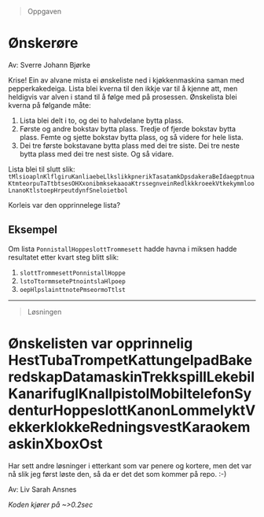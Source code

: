 > Oppgaven

# Ønskerøre

Av: Sverre Johann Bjørke

Krise! Ein av alvane mista ei ønskeliste ned i kjøkkenmaskina saman med pepperkakedeiga. Lista blei kverna til den ikkje var til å kjenne att, men heldigvis var alven i stand til å følge med på prosessen. Ønskelista blei kverna på følgande måte:

1. Lista blei delt i to, og dei to halvdelane bytta plass.
2. Første og andre bokstav bytta plass. Tredje of fjerde bokstav bytta plass. Femte og sjette bokstav bytta plass, og så videre for hele lista.
3. Dei tre første bokstavane bytta plass med dei tre siste. Dei tre neste bytta plass med dei tre nest siste. Og så vidare.

Lista blei til slutt slik:  
`tMlsioaplnKlflgiruKanliaebeLlkslikkpnerikTasatamkDpsdakeraBeIdaegptnuaKtmteorpuTaTtbtsesOHXxonibmksekaaoaKtrssegnveinRedlkkkroeekVtkekymmlooLnanoKtlstoepHrpeutdynfSneloietbol`

Korleis var den opprinnelege lista?

## Eksempel
Om lista `PonnistallHoppeslottTrommesett` hadde havna i miksen hadde resultatet etter kvart steg blitt slik:
1. `slottTrommesettPonnistallHoppe`
2. `lstoTtormmsetePtnointslaHlpoep`
3. `oepHlpslainttnotePmseormoTtlst`

---

> Løsningen

# Ønskelisten var opprinnelig HestTubaTrompetKattungeIpadBakeredskapDatamaskinTrekkspillLekebilKanarifuglKnallpistolMobiltelefonSydenturHoppeslottKanonLommelyktVekkerklokkeRedningsvestKaraokemaskinXboxOst

Har sett andre løsninger i etterkant som var penere og kortere, men det var nå slik jeg først løste den, så da er det det som kommer på repo. :-)

Av: Liv Sarah Ansnes

*Koden kjører på ~>0.2sec*